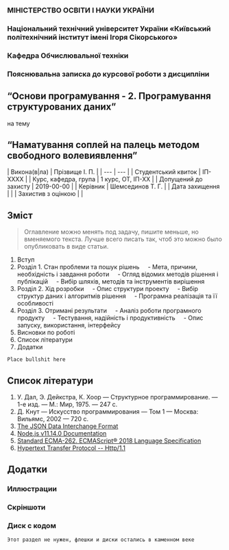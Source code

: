 ### МІНІСТЕРСТВО ОСВІТИ І НАУКИ УКРАЇНИ
### Національний технічний університет України «Київський політехнічний інститут імені Ігоря Сікорського»
### Кафедра Обчислювальної техніки

### Пояснювальна записка до курсової роботи з дисципліни
## “Основи програмування - 2. Програмування структурованих даних”

на тему
## “Наматування соплей на палець методом свободного волевиявлення”

| Викона(в|ла)         | Прізвище І. П.         |
| ---                  | ---                    |
| Студентський квиток  | ІП-ХХХХ                |
| Курс, кафедра, група | 1 курс, ОТ, ІП-ХХ      |
| Допущений до захисту | 2019-00-00             |
| Керівник             | Шемсединов Т. Г.       |
| Дата захищення       |                        |
| Захистив з оцінкою   |                        |

## Зміст

> Оглавление можно менять под задачу, пишите меньше, но вменяемого текста.
> Лучше всего писать так, чтоб это можно было опубликовать в виде статьи.

1. Вступ
2. Розділ 1. Стан проблеми та пошук рішень
    - Мета, причини, необхідність і завдання роботи
    - Огляд відомих методів рішення і публікацій
    - Вибір шляхів, методів та інструментів вирішення
3. Розділ 2. Хід розробки
    - Опис структури проекту
    - Вибір структур даних і алгоритмів рішення
    - Програмна реалізація та її особливості
4. Розділ 3. Отримані результати
    - Аналіз роботи програмного продукту
    - Тестування, надійність і продуктивність
    - Опис запуску, використання, інтерфейсу
5. Висновки по роботі
6. Список літератури
7. Додатки

`Place bullshit here`

## Список літератури

1. У. Дал, Э. Дейкстра, К. Хоор — Структурное программирование. — 1-е изд. — М.: Мир, 1975. — 247 с.
2. Д. Кнут — Искусство программирования — Том 1 — Москва: Вильямс, 2002 — 720 с.
3. [The JSON Data Interchange Format](http://www.ecma-international.org/publications/files/ECMA-ST/ECMA-404.pdf)
4. [Node.js v11.14.0 Documentation](https://nodejs.org/api/vm.html)
5. [Standard ECMA-262. ECMAScript® 2018 Language Specification](https://www.ecma-international.org/publications/files/ECMA-ST/Ecma-262.pdf)
6. [Hypertext Transfer Protocol -- Http/1.1](https://www.w3.org/Protocols/rfc2616/rfc2616.html)

## Додатки

### Иллюстрации

### Скріншоти

### Диск с кодом

`Этот раздел не нужен, флешки и диски остались в каменном веке`
